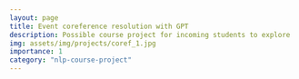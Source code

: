 ```yaml
---
layout: page
title: Event coreference resolution with GPT
description: Possible course project for incoming students to explore
img: assets/img/projects/coref_1.jpg
importance: 1
category: "nlp-course-project"
---
```

